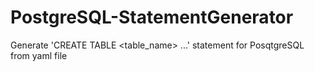 # PostgreSQL-StatementGenerator
Generate 'CREATE TABLE <table_name> ...' statement for PosqtgreSQL
from yaml file
